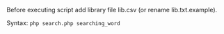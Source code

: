 Before executing script add library file lib.csv (or rename lib.txt.example).

Syntax:
`php search.php searching_word`